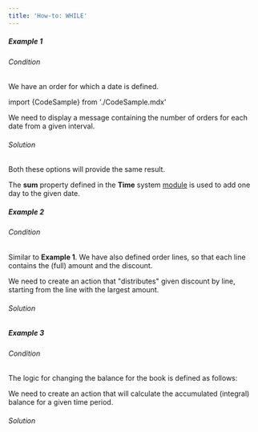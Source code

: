 ```yaml
---
title: 'How-to: WHILE'
---
```


##### Example 1

###### Condition

We have an order for which a date is defined.

import {CodeSample} from './CodeSample.mdx'

<CodeSample url="http://documentation.lsfusion.org:5000/sample?file=UseCaseWhile&block=sample1"/>

We need to display a message containing the number of orders for each date from a given interval.

###### Solution

<CodeSample url="http://documentation.lsfusion.org:5000/sample?file=UseCaseWhile&block=solution1"/>

Both these options will provide the same result.

The **sum** property defined in the **Time** system [module](Modules.md) is used to add one day to the given date.

##### Example 2

###### Condition

Similar to **Example 1**. We have also defined order lines, so that each line contains the (full) amount and the discount.

<CodeSample url="http://documentation.lsfusion.org:5000/sample?file=UseCaseWhile&block=sample2"/>

We need to create an action that "distributes" given discount by line, starting from the line with the largest amount.

###### Solution

<CodeSample url="http://documentation.lsfusion.org:5000/sample?file=UseCaseWhile&block=solution2"/>

##### Example 3

###### Condition

The logic for changing the balance for the book is defined as follows:

<CodeSample url="http://documentation.lsfusion.org:5000/sample?file=UseCaseWhile&block=sample3"/>

We need to create an action that will calculate the accumulated (integral) balance for a given time period.

###### Solution

<CodeSample url="http://documentation.lsfusion.org:5000/sample?file=UseCaseWhile&block=solution3"/>
